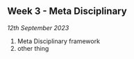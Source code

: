 ## Week 3 - Meta Disciplinary

*12th September 2023*

1. Meta Disciplinary framework
2. other thing

